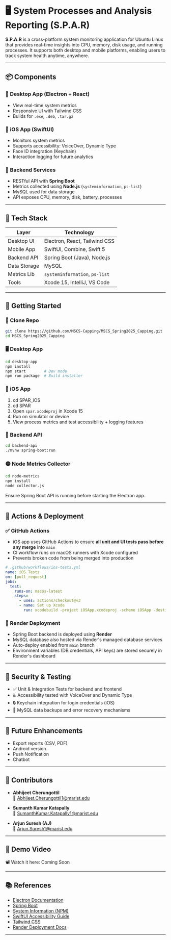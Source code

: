 # 🖥️ System Processes and Analysis Reporting (S.P.A.R)

**S.P.A.R** is a cross-platform system monitoring application for Ubuntu Linux that provides real-time insights into CPU, memory, disk usage, and running processes. It supports both desktop and mobile platforms, enabling users to track system health anytime, anywhere.

---

## 📦 Components

### 🔹 Desktop App (Electron + React)
- View real-time system metrics
- Responsive UI with Tailwind CSS
- Builds for `.exe`, `.deb`, `.tar.gz`

### 🔹 iOS App (SwiftUI)
- Monitors system metrics
- Supports accessibility: VoiceOver, Dynamic Type
- Face ID integration (Keychain)
- Interaction logging for future analytics

### 🔹 Backend Services
- RESTful API with **Spring Boot**
- Metrics collected using **Node.js** (`systeminformation`, `ps-list`)
- MySQL used for data storage
- API exposes CPU, memory, disk, battery, processes

---

## 🧰 Tech Stack

| Layer        | Technology                     |
|--------------|---------------------------------|
| Desktop UI   | Electron, React, Tailwind CSS   |
| Mobile App   | SwiftUI, Combine, Swift 5        |
| Backend API  | Spring Boot (Java), Node.js     |
| Data Storage | MySQL                           |
| Metrics Lib  | `systeminformation`, `ps-list`  |
| Tools        | Xcode 15, IntelliJ, VS Code        |

---

## 🚀 Getting Started

### 📁 Clone Repo
```bash
git clone https://github.com/MSCS-Capping/MSCS_Spring2025_Capping.git
cd MSCS_Spring2025_Capping
```

### 🖥️ Desktop App
```bash
cd desktop-app
npm install
npm start        # Dev mode
npm run package  # Build installer
```

### 📱 iOS App
1. cd SPAR_iOS
2. cd SPAR
1. Open `spar.xcodeproj` in Xcode 15
2. Run on simulator or device
3. View process metrics and test accessibility + logging features

### 🔧 Backend API
```bash
cd backend-api
./mvnw spring-boot:run
```

### 🟡 Node Metrics Collector
```bash
cd node-metrics
npm install
node collector.js
```

Ensure Spring Boot API is running before starting the Electron app.

---

## 🔄 Actions & Deployment

### ✅ GitHub Actions

- iOS app uses GitHub Actions to ensure **all unit and UI tests pass before any merge** into `main`
- CI workflow runs on macOS runners with Xcode configured
- Prevents broken code from being merged into production

```yaml
# .github/workflows/ios-tests.yml
name: iOS Tests
on: [pull_request]
jobs:
  test:
    runs-on: macos-latest
    steps:
      - uses: actions/checkout@v3
      - name: Set up Xcode
        run: xcodebuild -project iOSApp.xcodeproj -scheme iOSApp -destination 'platform=iOS Simulator,name=iPhone 14' test
```

### 🚀 Render Deployment

- Spring Boot backend is deployed using **Render**
- MySQL database also hosted via Render's managed database services
- Auto-deploy enabled from `main` branch
- Environment variables (DB credentials, API keys) are stored securely in Render's dashboard

---

## 🔐 Security & Testing

- ✅ Unit & Integration Tests for backend and frontend
- ♿ Accessibility tested with VoiceOver and Dynamic Type
- 🔒 Keychain integration for login credentials (iOS)
- 🔄 MySQL data backups and error recovery mechanisms

---

## 🌱 Future Enhancements

- Export reports (CSV, PDF)
- Android version
- Push Notification
- Chatbot

---

## 👥 Contributors

- **Abhijeet Cherungottil**  
  📧 [Abhijeet.Cherungottil1@marist.edu](mailto:Abhijeet.Cherungottil1@marist.edu)

- **Sumanth Kumar Katapally**  
  📧 [SumanthKumar.Katapally1@marist.edu](mailto:SumanthKumar.Katapally1@marist.edu)

- **Arjun Suresh (AJ)**  
  📧 [Arjun.Suresh1@marist.edu](mailto:Arjun.Suresh1@marist.edu)

---

## 🎥 Demo Video

📽️ Watch it here:  Coming Soon
[]()

---

## 📚 References

- [Electron Documentation](https://www.electronjs.org/docs/latest)
- [Spring Boot](https://spring.io/projects/spring-boot)
- [System Information (NPM)](https://www.npmjs.com/package/systeminformation)
- [SwiftUI Accessibility Guide](https://developer.apple.com/documentation/swiftui/accessibility)
- [Tailwind CSS](https://tailwindcss.com/)
- [Render Deployment Docs](https://render.com/docs/deploy-a-java-spring-boot-app)

---
